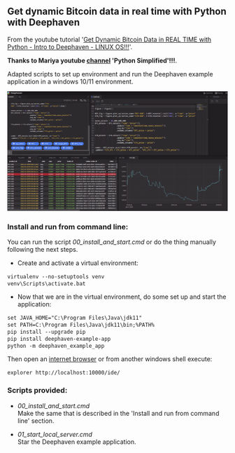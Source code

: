 ## Get dynamic Bitcoin data in real time with Python with Deephaven

From the youtube tutorial '[Get Dynamic Bitcoin Data in REAL TIME with Python - Intro to Deephaven - LINUX OS!!!](https://www.youtube.com/watch?v=wmalqABbkXU)'.  

**Thanks to Mariya youtube [channel](https://www.youtube.com/@PythonSimplified) 'Python Simplified'!!!**.  

Adapted scripts to set up environment and run the Deephaven example application in a windows 10/11 environment.

![Image](deephaven_snap_01.png "Deephaven example application")

### Install and run from command line:

You can run the script _00_install_and_start.cmd_ or do the thing manually following the next steps.

* Create and activate a virtual environment:

```
virtualenv --no-setuptools venv
venv\Scripts\activate.bat
```
  
* Now that we are in the virtual environment, do some set up and start the application:  

```
set JAVA_HOME="C:\Program Files\Java\jdk11"
set PATH=C:\Program Files\Java\jdk11\bin;%PATH%
pip install --upgrade pip
pip install deephaven-example-app
python -m deephaven_example_app
```

Then open an [internet browser](http://localhost:10000/ide/) or from another windows shell execute:

```
explorer http://localhost:10000/ide/
```

### Scripts provided:

* _00_install_and_start.cmd_  
	Make the same that is described in the 'Install and run from command line' section.

* _01_start_local_server.cmd_  
	Star the Deephaven example application.

